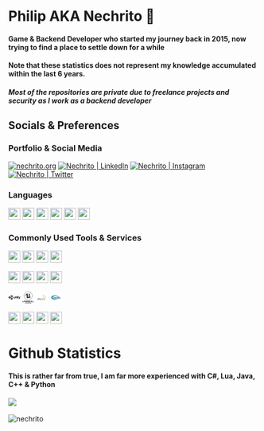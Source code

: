 
<h1 align="left">Philip AKA Nechrito 🎉
    <!-- <img src="https://visitor-badge.glitch.me/badge?page_id=nechrito.visitor-badge"/> -->
</h1>
<p>
    <h4>Game & Backend Developer who started my journey back in 2015, now trying to find a place to settle down for a while</h4>
    <p>
        <h4><strong>Note</strong> that these statistics does not represent my knowledge accumulated within the last 6 years.</h4>
        <h4><em>Most of the repositories are private due to freelance projects and security as I work as a backend developer</em></h4>
    </p>
</p> 

## Socials & Preferences

### Portfolio & Social Media

[<img height="24" width="24" alt="nechrito.org" src="https://cdn.iconscout.com/icon/free/png-64/internet-2359147-1971067.png"/>][website]
[<img height="24" width="24" alt="Nechrito | LinkedIn" src="https://cdn.iconscout.com/icon/free/png-64/linkedin-208-916919.png"/>][linkedin]
[<img height="24" width="24" alt="Nechrito | Instagram" src="https://cdn.iconscout.com/icon/free/png-64/instagram-188-498425.png"/>][instagram]
[<img height="24" width="24" alt="Nechrito | Twitter" src="https://cdn.iconscout.com/icon/free/png-64/twitter-241-721979.png"/>][twitter]

### Languages

<p>
    <img height="24" width="24" src="https://cdn.iconscout.com/icon/free/png-64/csharp-1-1175241.png"/>
    <img height="24" width="24" src="https://cdn.iconscout.com/icon/free/png-64/cplusplus-3521365-2944809.png"/>
    <img height="24" width="24" src="https://cdn.iconscout.com/icon/free/png-64/python-3628999-3030224.png"/>
    <img height="24" width="24" src="https://cdn.iconscout.com/icon/free/png-64/lua-3521554-2944972.png"/>
    <img height="24" width="24" src="https://cdn.iconscout.com/icon/free/png-64/java-3628857-3029997.png"/>
    <img height="24" width="24" src="https://cdn.iconscout.com/icon/free/png-64/swift-282412.png"/>
</p>

### Commonly Used Tools & Services

<p>
    <img height="24" width="24" src="https://cdn.iconscout.com/icon/free/png-64/github-40-432516.png"/>
    <img height="24" width="24" src="https://cdn.iconscout.com/icon/free/png-64/git-225996.png"/>
    <img height="24" width="24" src="https://cdn.iconscout.com/icon/free/png-64/cmake-3521346-2944790.png"/>
    <img height="24" width="24" src="https://cdn.iconscout.com/icon/free/png-64/microsoft-dotnet-1175177.png"/>
</p>

<p>
    <img height="24" width="24" src="https://cdn.iconscout.com/icon/free/png-64/azure-devops-3628645-3029870.png"/>
    <img height="24" width="24" src="https://cdn.iconscout.com/icon/free/png-64/azure-1-190761.png"/>
    <img height="24" width="24" src="https://cdn.iconscout.com/icon/free/png-64/azure-1868965-1583129.png"/>
    <img height="24" width="24" src="https://cdn.iconscout.com/icon/free/png-64/npm-1767905-1502158.png"/>
</p>

<p>
    <img height="24" width="24" src="https://raw.githubusercontent.com/github/explore/80688e429a7d4ef2fca1e82350fe8e3517d3494d/topics/unity/unity.png"/>
    <img height="24" width="24" src="https://raw.githubusercontent.com/github/explore/80688e429a7d4ef2fca1e82350fe8e3517d3494d/topics/unreal-engine/unreal-engine.png"/>
    <img height="24" width="24" src="https://raw.githubusercontent.com/github/explore/80688e429a7d4ef2fca1e82350fe8e3517d3494d/topics/mysql/mysql.png"/>
    <img height="24" width="24" src="https://raw.githubusercontent.com/github/explore/80688e429a7d4ef2fca1e82350fe8e3517d3494d/topics/opengl/opengl.png"/>
</p>

<p>
    <img height="24" width="24" src="https://unpkg.com/simple-icons@v5/icons/vulkan.svg"/>
    <img height="24" width="24" src="https://cdn.iconscout.com/icon/free/png-64/ios-apple-572947.png"/>
    <img height="24" width="24" src="https://cdn.iconscout.com/icon/free/png-64/android-247-1175275.png"/>
    <img height="24" width="24" src="https://cdn.iconscout.com/icon/free/png-64/oculus-3521617-2945061.png"/>
</p>

# Github Statistics

<!-- Colors -->
<!-- dark, radical, merko, gruvbox, tokyonight, onedark, cobalt, synthwave, highcontrast, dracula -->
<!-- &hide=stars,commits,prs,issues,contribs -->

<p>
    <!-- Most used languages -->
    <h4>This is rather far from true, I am far more experienced with C#, Lua, Java, C++ & Python</h4>
    <p>
        <img width=530 src="https://github-readme-stats-nechrito.vercel.app/api/top-langs?username=Nechrito&theme=dracula&count_private=true&include_all_commits=true&card_width=530&langs_count=10&layout=compact"/>
    </p>
</p>

<p>
    <!-- Github Contributions -->
    <img width=530 src="https://github-readme-streak-stats.herokuapp.com/?user=nechrito&theme=dracula" alt="nechrito"/>
</p>

[website]:   http://nechrito.org/
[twitter]:   https://twitter.com/N3chrito
[instagram]: https://instagram.com/Hobbygroggare
[linkedin]:  https://www.linkedin.com/in/philip-lindh-599707199/